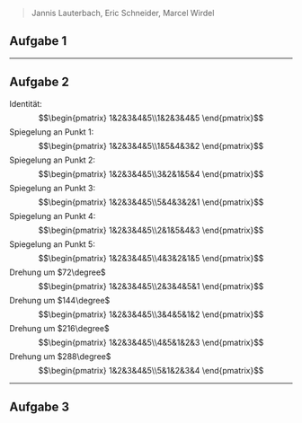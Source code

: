 
>Jannis Lauterbach, Eric Schneider, Marcel Wirdel
## Aufgabe 1

---
## Aufgabe 2

Identität:
$$\begin{pmatrix} 1&2&3&4&5\\1&2&3&4&5 \end{pmatrix}$$
Spiegelung an Punkt 1:
$$\begin{pmatrix} 1&2&3&4&5\\1&5&4&3&2 \end{pmatrix}$$
Spiegelung an Punkt 2:
$$\begin{pmatrix} 1&2&3&4&5\\3&2&1&5&4 \end{pmatrix}$$
Spiegelung an Punkt 3:
$$\begin{pmatrix} 1&2&3&4&5\\5&4&3&2&1 \end{pmatrix}$$
Spiegelung an Punkt 4:
$$\begin{pmatrix} 1&2&3&4&5\\2&1&5&4&3 \end{pmatrix}$$
Spiegelung an Punkt 5:
$$\begin{pmatrix} 1&2&3&4&5\\4&3&2&1&5 \end{pmatrix}$$
Drehung um $72\degree$ 
$$\begin{pmatrix} 1&2&3&4&5\\2&3&4&5&1 \end{pmatrix}$$
Drehung um $144\degree$
$$\begin{pmatrix} 1&2&3&4&5\\3&4&5&1&2 \end{pmatrix}$$
Drehung um $216\degree$
$$\begin{pmatrix} 1&2&3&4&5\\4&5&1&2&3 \end{pmatrix}$$
Drehung um $288\degree$
$$\begin{pmatrix} 1&2&3&4&5\\5&1&2&3&4 \end{pmatrix}$$

---
## Aufgabe 3

